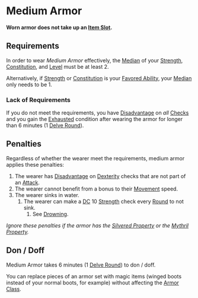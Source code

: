 # Medium Armor

**Worn armor does not take up an [Item Slot](../../Player%20Characters/Derived%20Statistics/Item%20Slot.md).**

## Requirements

In order to wear *Medium Armor* effectively, the [Median](../../Game%20Procedures/Core%20Procedures/Half.md#Median) of your [Strength](../../Player%20Characters/The%20Ability%20Scores/Strength.md), [Constitution](../../Player%20Characters/The%20Ability%20Scores/Constitution.md), and [Level](../../Player%20Characters/Derived%20Statistics/Level.md) must be at least 2.

Alternatively, if [Strength](../../Player%20Characters/The%20Ability%20Scores/Strength.md) or [Constitution](../../Player%20Characters/The%20Ability%20Scores/Constitution.md) is your [Favored Ability](../../Player%20Characters/Backgrounds/Favored%20Ability.md), your [Median](../../Game%20Procedures/Core%20Procedures/Half.md#Median) only needs to be 1.

### Lack of Requirements

If you do not meet the requirements, you have [Disadvantage](../../Game%20Procedures/Die%20Rolling%20Mechanics/Disadvantage.md) on *all* [Checks](../../Game%20Procedures/Core%20Procedures/Check.md) and you gain the [Exhausted](../../Game%20Procedures/Conditions/Exhausted.md) condition after wearing the armor for longer than 6 minutes (1 [Delve Round](../../Game%20Procedures/Core%20Procedures/Round.md#Delve%20Round)).

## Penalties

Regardless of whether the wearer meet the requirements, medium armor applies these penalties:

1. The wearer has [Disadvantage](../../Game%20Procedures/Die%20Rolling%20Mechanics/Disadvantage.md) on [Dexterity](../../Player%20Characters/The%20Ability%20Scores/Dexterity.md) checks that are not part of an [Attack](../../Game%20Procedures/Combat/Attack.md).
2. The wearer cannot benefit from a bonus to their [Movement](../../Game%20Procedures/Combat/Movement.md) speed.
3. The wearer sinks in water.
	1. The wearer can make a [DC](../../Game%20Procedures/Core%20Procedures/DC.md) 10 [Strength](../../Player%20Characters/The%20Ability%20Scores/Strength.md) check every [Round](../../Game%20Procedures/Core%20Procedures/Round.md) to not sink.
		1. See [Drowning](../../Game%20Procedures/Hazards/Elemental%20Hazards.md#Drowning).

*Ignore these penalties if the armor has the [Silvered Property](../Material%20Properties/Silvered%20Property.md) or the [Mythril Property](../Material%20Properties/Mythril%20Property.md).*

## Don / Doff

Medium Armor takes 6 minutes (1 [Delve Round](../../Game%20Procedures/Core%20Procedures/Round.md#Delve%20Round)) to don / doff.

You can replace pieces of an armor set with magic items (winged boots instead of your normal boots, for example) without affecting the [Armor Class](../../Player%20Characters/Derived%20Statistics/Armor%20Class.md).
